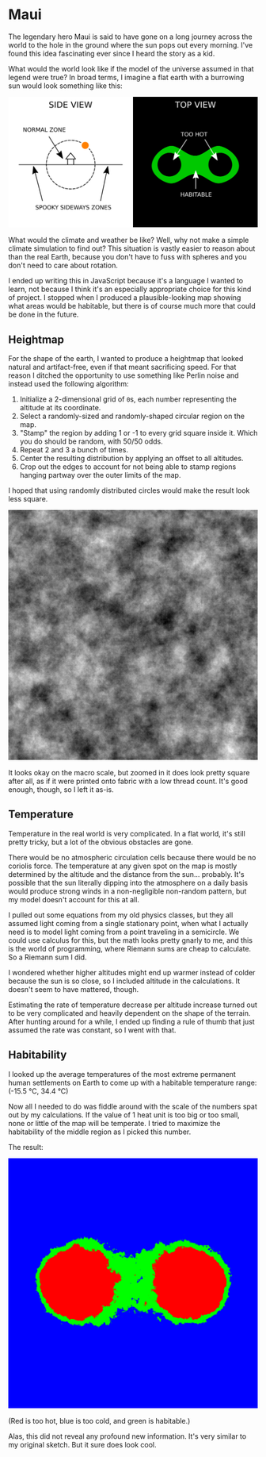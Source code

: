 # Maui

The legendary hero Maui is said to have gone on a long journey across the world to the hole in the ground where the sun pops out every morning. I've found this idea fascinating ever since I heard the story as a kid.

What would the world look like if the model of the universe assumed in that legend were true? In broad terms, I imagine a flat earth with a burrowing sun would look something like this:

![the habitable region forms a lemniscate](images/intro.png)

What would the climate and weather be like? Well, why not make a simple climate simulation to find out? This situation is vastly easier to reason about than the real Earth, because you don't have to fuss with spheres and you don't need to care about rotation.

I ended up writing this in JavaScript because it's a language I wanted to learn, not because I think it's an especially appropriate choice for this kind of project. I stopped when I produced a plausible-looking map showing what areas would be habitable, but there is of course much more that could be done in the future.

## Heightmap

For the shape of the earth, I wanted to produce a heightmap that looked natural and artifact-free, even if that meant sacrificing speed. For that reason I ditched the opportunity to use something like Perlin noise and instead used the following algorithm:

1. Initialize a 2-dimensional grid of `0`s, each number representing the altitude at its coordinate.
2. Select a randomly-sized and randomly-shaped circular region on the map.
3. "Stamp" the region by adding 1 or -1 to every grid square inside it. Which you do should be random, with 50/50 odds.
4. Repeat 2 and 3 a bunch of times.
5. Center the resulting distribution by applying an offset to all altitudes.
6. Crop out the edges to account for not being able to stamp regions hanging partway over the outer limits of the map.

I hoped that using randomly distributed circles would make the result look less square.

![square-looking noise](output/heightmap2.png)

It looks okay on the macro scale, but zoomed in it does look pretty square after all, as if it were printed onto fabric with a low thread count. It's good enough, though, so I left it as-is.

## Temperature

Temperature in the real world is very complicated. In a flat world, it's still pretty tricky, but a lot of the obvious obstacles are gone.

There would be no atmospheric circulation cells because there would be no coriolis force. The temperature at any given spot on the map is mostly determined by the altitude and the distance from the sun... probably. It's possible that the sun literally dipping into the atmosphere on a daily basis would produce strong winds in a non-negligible non-random pattern, but my model doesn't account for this at all.

I pulled out some equations from my old physics classes, but they all assumed light coming from a single stationary point, when what I actually need is to model light coming from a point traveling in a semicircle. We could use calculus for this, but the math looks pretty gnarly to me, and this is the world of programming, where Riemann sums are cheap to calculate. So a Riemann sum I did.

I wondered whether higher altitudes might end up warmer instead of colder because the sun is so close, so I included altitude in the calculations. It doesn't seem to have mattered, though.

Estimating the rate of temperature decrease per altitude increase turned out to be very complicated and heavily dependent on the shape of the terrain. After hunting around for a while, I ended up finding a rule of thumb that just assumed the rate was constant, so I went with that.

## Habitability

I looked up the average temperatures of the most extreme permanent human settlements on Earth to come up with a habitable temperature range: (-15.5 °C, 34.4 °C)

Now all I needed to do was fiddle around with the scale of the numbers spat out by my calculations. If the value of 1 heat unit is too big or too small, none or little of the map will be temperate. I tried to maximize the habitability of the middle region as I picked this number.

The result:

![a map like a green mask with red eyes on a blue background](output/heatmap.png)

(Red is too hot, blue is too cold, and green is habitable.)

Alas, this did not reveal any profound new information. It's very similar to my original sketch. But it sure does look cool.
